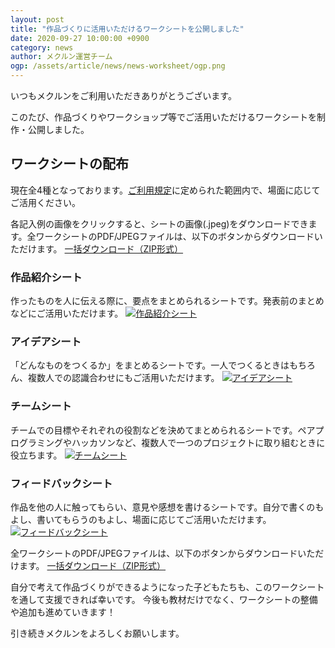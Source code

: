 ```yaml
---
layout: post
title: "作品づくりに活用いただけるワークシートを公開しました"
date: 2020-09-27 10:00:00 +0900
category: news
author: メクルン運営チーム
ogp: /assets/article/news/news-worksheet/ogp.png
---
```

いつもメクルンをご利用いただきありがとうございます。

このたび、作品づくりやワークショップ等でご活用いただけるワークシートを制作・公開しました。

## ワークシートの配布
現在全4種となっております。[ご利用規定](/term-of-use/)に定められた範囲内で、場面に応じてご活用ください。

各記入例の画像をクリックすると、シートの画像(.jpeg)をダウンロードできます。全ワークシートのPDF/JPEGファイルは、以下のボタンからダウンロードいただけます。
<a href="/assets/images/worksheets/worksheets_v1.zip" class="button btn-blue btn-article" target="_blank" rel="noopener nofollow noreferrer" download="/assets/images/worksheets/worksheets_v1.zip">一括ダウンロード（ZIP形式） <i class="fas fa-download"></i></a>

### 作品紹介シート
作ったものを人に伝える際に、要点をまとめられるシートです。発表前のまとめなどにご活用いただけます。
[![作品紹介シート](/presentation.png)](/assets/images/worksheets/presentation.jpeg)

### アイデアシート
「どんなものをつくるか」をまとめるシートです。一人でつくるときはもちろん、複数人での認識合わせにもご活用いただけます。
[![アイデアシート](/idea.png)](/assets/images/worksheets/idea.jpeg)

### チームシート
チームでの目標やそれぞれの役割などを決めてまとめられるシートです。ペアプログラミングやハッカソンなど、複数人で一つのプロジェクトに取り組むときに役立ちます。
[![チームシート](/team.png)](/assets/images/worksheets/team.jpeg)

### フィードバックシート
作品を他の人に触ってもらい、意見や感想を書けるシートです。自分で書くのもよし、書いてもらうのもよし、場面に応じてご活用いただけます。
[![フィードバックシート](/feedback.png)](/assets/images/worksheets/feedback.jpeg)


全ワークシートのPDF/JPEGファイルは、以下のボタンからダウンロードいただけます。
<a href="/assets/images/worksheets/worksheets_v1.zip" class="button btn-blue btn-article" target="_blank" rel="noopener nofollow noreferrer" download="/assets/images/worksheets/worksheets_v1.zip">一括ダウンロード（ZIP形式） <i class="fas fa-download"></i></a>


自分で考えて作品づくりができるようになった子どもたちも、このワークシートを通して支援できれば幸いです。
今後も教材だけでなく、ワークシートの整備や追加も進めていきます！

引き続きメクルンをよろしくお願いします。

<style>
a img {
  cursor: zoom-in;
}
</style>
